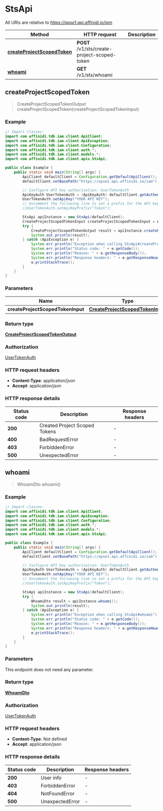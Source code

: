 # StsApi

All URIs are relative to *https://apse1.api.affinidi.io/iam*

| Method                                                             | HTTP request                                 | Description |
| ------------------------------------------------------------------ | -------------------------------------------- | ----------- |
| [**createProjectScopedToken**](StsApi.md#createProjectScopedToken) | **POST** /v1/sts/create-project-scoped-token |             |
| [**whoami**](StsApi.md#whoami)                                     | **GET** /v1/sts/whoami                       |             |

## createProjectScopedToken

> CreateProjectScopedTokenOutput createProjectScopedToken(createProjectScopedTokenInput)

### Example

```java
// Import classes:
import com.affinidi.tdk.iam.client.ApiClient;
import com.affinidi.tdk.iam.client.ApiException;
import com.affinidi.tdk.iam.client.Configuration;
import com.affinidi.tdk.iam.client.auth.*;
import com.affinidi.tdk.iam.client.models.*;
import com.affinidi.tdk.iam.client.apis.StsApi;

public class Example {
    public static void main(String[] args) {
        ApiClient defaultClient = Configuration.getDefaultApiClient();
        defaultClient.setBasePath("https://apse1.api.affinidi.io/iam");

        // Configure API key authorization: UserTokenAuth
        ApiKeyAuth UserTokenAuth = (ApiKeyAuth) defaultClient.getAuthentication("UserTokenAuth");
        UserTokenAuth.setApiKey("YOUR API KEY");
        // Uncomment the following line to set a prefix for the API key, e.g. "Token" (defaults to null)
        //UserTokenAuth.setApiKeyPrefix("Token");

        StsApi apiInstance = new StsApi(defaultClient);
        CreateProjectScopedTokenInput createProjectScopedTokenInput = new CreateProjectScopedTokenInput(); // CreateProjectScopedTokenInput | CreateProjectScopedToken
        try {
            CreateProjectScopedTokenOutput result = apiInstance.createProjectScopedToken(createProjectScopedTokenInput);
            System.out.println(result);
        } catch (ApiException e) {
            System.err.println("Exception when calling StsApi#createProjectScopedToken");
            System.err.println("Status code: " + e.getCode());
            System.err.println("Reason: " + e.getResponseBody());
            System.err.println("Response headers: " + e.getResponseHeaders());
            e.printStackTrace();
        }
    }
}
```

### Parameters

| Name                              | Type                                                                  | Description              | Notes |
| --------------------------------- | --------------------------------------------------------------------- | ------------------------ | ----- |
| **createProjectScopedTokenInput** | [**CreateProjectScopedTokenInput**](CreateProjectScopedTokenInput.md) | CreateProjectScopedToken |       |

### Return type

[**CreateProjectScopedTokenOutput**](CreateProjectScopedTokenOutput.md)

### Authorization

[UserTokenAuth](../README.md#UserTokenAuth)

### HTTP request headers

- **Content-Type**: application/json
- **Accept**: application/json

### HTTP response details

| Status code | Description                   | Response headers |
| ----------- | ----------------------------- | ---------------- |
| **200**     | Created Project Scoped Tokens | -                |
| **400**     | BadRequestError               | -                |
| **403**     | ForbiddenError                | -                |
| **500**     | UnexpectedError               | -                |

## whoami

> WhoamiDto whoami()

### Example

```java
// Import classes:
import com.affinidi.tdk.iam.client.ApiClient;
import com.affinidi.tdk.iam.client.ApiException;
import com.affinidi.tdk.iam.client.Configuration;
import com.affinidi.tdk.iam.client.auth.*;
import com.affinidi.tdk.iam.client.models.*;
import com.affinidi.tdk.iam.client.apis.StsApi;

public class Example {
    public static void main(String[] args) {
        ApiClient defaultClient = Configuration.getDefaultApiClient();
        defaultClient.setBasePath("https://apse1.api.affinidi.io/iam");

        // Configure API key authorization: UserTokenAuth
        ApiKeyAuth UserTokenAuth = (ApiKeyAuth) defaultClient.getAuthentication("UserTokenAuth");
        UserTokenAuth.setApiKey("YOUR API KEY");
        // Uncomment the following line to set a prefix for the API key, e.g. "Token" (defaults to null)
        //UserTokenAuth.setApiKeyPrefix("Token");

        StsApi apiInstance = new StsApi(defaultClient);
        try {
            WhoamiDto result = apiInstance.whoami();
            System.out.println(result);
        } catch (ApiException e) {
            System.err.println("Exception when calling StsApi#whoami");
            System.err.println("Status code: " + e.getCode());
            System.err.println("Reason: " + e.getResponseBody());
            System.err.println("Response headers: " + e.getResponseHeaders());
            e.printStackTrace();
        }
    }
}
```

### Parameters

This endpoint does not need any parameter.

### Return type

[**WhoamiDto**](WhoamiDto.md)

### Authorization

[UserTokenAuth](../README.md#UserTokenAuth)

### HTTP request headers

- **Content-Type**: Not defined
- **Accept**: application/json

### HTTP response details

| Status code | Description     | Response headers |
| ----------- | --------------- | ---------------- |
| **200**     | User info       | -                |
| **403**     | ForbiddenError  | -                |
| **404**     | NotFoundError   | -                |
| **500**     | UnexpectedError | -                |
